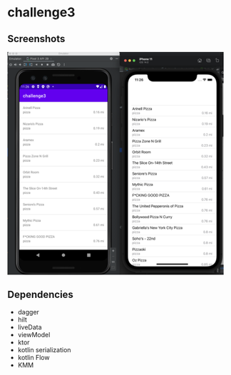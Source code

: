 # challenge3

Screenshots
-------
<img src="images/Challenge3.png" height="500"/>

Dependencies
-------
- dagger
- hilt
- liveData
- viewModel
- ktor
- kotlin serialization
- kotlin Flow
- KMM
